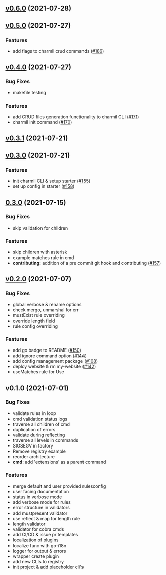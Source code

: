 
<a name="v0.6.0"></a>
## [v0.6.0](https://github.com/aerogear/charmil/compare/v0.5.0...v0.6.0) (2021-07-28)


<a name="v0.5.0"></a>
## [v0.5.0](https://github.com/aerogear/charmil/compare/v0.4.0...v0.5.0) (2021-07-27)

### Features

* add flags to charmil crud commands ([#186](https://github.com/aerogear/charmil/issues/186))


<a name="v0.4.0"></a>
## [v0.4.0](https://github.com/aerogear/charmil/compare/v0.3.1...v0.4.0) (2021-07-27)

### Bug Fixes

* makefile testing

### Features

* add CRUD files generation functionality to charmil CLI ([#171](https://github.com/aerogear/charmil/issues/171))
* charmil init command ([#170](https://github.com/aerogear/charmil/issues/170))


<a name="v0.3.1"></a>
## [v0.3.1](https://github.com/aerogear/charmil/compare/v0.3.0...v0.3.1) (2021-07-21)


<a name="v0.3.0"></a>
## [v0.3.0](https://github.com/aerogear/charmil/compare/0.3.0...v0.3.0) (2021-07-21)

### Features

* init charmil CLI & setup starter ([#155](https://github.com/aerogear/charmil/issues/155))
* set up config in starter ([#158](https://github.com/aerogear/charmil/issues/158))


<a name="0.3.0"></a>
## [0.3.0](https://github.com/aerogear/charmil/compare/v0.2.0...0.3.0) (2021-07-15)

### Bug Fixes

* skip validation for children

### Features

* skip children with asterisk
* example matches rule in cmd
* **contributing:** addition of a pre commit git hook and contributing ([#157](https://github.com/aerogear/charmil/issues/157))


<a name="v0.2.0"></a>
## [v0.2.0](https://github.com/aerogear/charmil/compare/v0.1.0...v0.2.0) (2021-07-07)

### Bug Fixes

* global verbose & rename options
* check mergo, unmarshal for err
* mustExist rule overriding
* override length field
* rule config overriding

### Features

* add go badge to README ([#150](https://github.com/aerogear/charmil/issues/150))
* add ignore command option ([#144](https://github.com/aerogear/charmil/issues/144))
* add config management package ([#108](https://github.com/aerogear/charmil/issues/108))
* deploy website & rm my-website ([#142](https://github.com/aerogear/charmil/issues/142))
* useMatches rule for Use


<a name="v0.1.0"></a>
## v0.1.0 (2021-07-01)

### Bug Fixes

* validate rules in loop
* cmd validation status logs
* traverse all children of cmd
* duplication of errors
* validate during reflecting
* traverse all levels in commands
* SIGSEGV in factory
* Remove registry example
* reorder architecture
* **cmd:** add 'extensions' as a parent command

### Features

* merge default and user provided rulesconfig
* user facing documentation
* status in verbose mode
* add verbose mode for rules
* error structure in validators
* add mustpresent validator
* use reflect & map for length rule
* length validator
* validator for cobra cmds
* add CI/CD & issue pr templates
* localization of plugins
* localize func with go-i18n
* logger for output & errors
* wrapper create plugin
* add new CLIs to registry
* init project & add placeholder cli's

